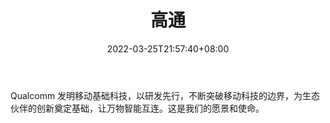 ﻿---
weight: 
title: "高通"
description: "Qualcomm 发明移动基础科技，以研发先行，不断突破移动科技的边界，为生态伙伴的创新奠定基础，让万物智能互连。这是我们的愿景和使命。"
date: 2022-03-25T21:57:40+08:00
lastmod: 2022-03-25T16:45:40+08:00
draft: false
authors: ["Metabd"]
featuredImage: "249.jpg"
link: "https://www.qualcomm.cn/"
tags: ["高通","基础设施"]
categories: ["navigation"]
navigation: ["基础设施"]
lightgallery: true
toc: true
pinned: false
recommend: false
recommend1: false
---
Qualcomm 发明移动基础科技，以研发先行，不断突破移动科技的边界，为生态伙伴的创新奠定基础，让万物智能互连。这是我们的愿景和使命。
